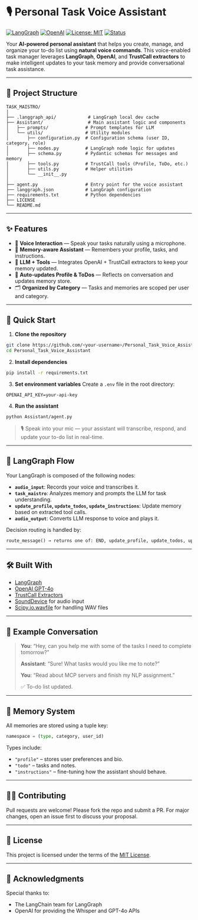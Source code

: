 # 🎙️ Personal Task Voice Assistant

[![LangGraph](https://img.shields.io/badge/Built%20With-LangGraph-blue?logo=python)](https://github.com/langchain-ai/langgraph)
[![OpenAI](https://img.shields.io/badge/OpenAI-GPT--4o-brightgreen?logo=openai)](https://platform.openai.com/docs/guides/gpt)
[![License: MIT](https://img.shields.io/badge/License-MIT-yellow.svg)](LICENSE)
[![Status](https://img.shields.io/badge/status-active-success.svg)](#)

Your **AI-powered personal assistant** that helps you create, manage, and organize your to-do list using **natural voice commands**. This voice-enabled task manager leverages **LangGraph**, **OpenAI**, and **TrustCall extractors** to make intelligent updates to your task memory and provide conversational task assistance.

---

## 📂 Project Structure

```
TASK_MAISTRO/
│
├── .langgraph_api/            # LangGraph local dev cache
├── Assistant/                 # Main assistant logic and components
│   ├── prompts/              # Prompt templates for LLM
│   └── utils/                # Utility modules
│       ├── configuration.py  # Configuration schema (user ID, category, role)
│       ├── nodes.py          # LangGraph node logic for updates
│       ├── schema.py         # Pydantic schemas for messages and memory
│       ├── tools.py          # TrustCall tools (Profile, ToDo, etc.)
│       ├── utils.py          # Helper utilities
│       └── __init__.py
│
├── agent.py                  # Entry point for the voice assistant
├── langgraph.json            # LangGraph configuration
├── requirements.txt          # Python dependencies
├── LICENSE
└── README.md
```

---

## ✨ Features

* 🎤 **Voice Interaction** — Speak your tasks naturally using a microphone.
* 🤖 **Memory-aware Assistant** — Remembers your profile, tasks, and instructions.
* 🧠 **LLM + Tools** — Integrates OpenAI + TrustCall extractors to keep your memory updated.
* 🔄 **Auto-updates Profile & ToDos** — Reflects on conversation and updates memory store.
* 🗂️ **Organized by Category** — Tasks and memories are scoped per user and category.

---

## 🚀 Quick Start

1. **Clone the repository**

```bash
git clone https://github.com/<your-username>/Personal_Task_Voice_Assistant.git
cd Personal_Task_Voice_Assistant
```

2. **Install dependencies**

```bash
pip install -r requirements.txt
```

3. **Set environment variables**
   Create a `.env` file in the root directory:

```
OPENAI_API_KEY=your-api-key
```

4. **Run the assistant**

```bash
python Assistant/agent.py
```

> 🎙️ Speak into your mic — your assistant will transcribe, respond, and update your to-do list in real-time.

---

## 🧩 LangGraph Flow

Your LangGraph is composed of the following nodes:

* **`audio_input`**: Records your voice and transcribes it.
* **`task_maistro`**: Analyzes memory and prompts the LLM for task understanding.
* **`update_profile`, `update_todos`, `update_instructions`**: Update memory based on extracted tool calls.
* **`audio_output`**: Converts LLM response to voice and plays it.

Decision routing is handled by:

```python
route_message() → returns one of: END, update_profile, update_todos, update_instructions
```

---

## 🛠️ Built With

* [LangGraph](https://github.com/langchain-ai/langgraph)
* [OpenAI GPT-4o](https://platform.openai.com/docs/guides/gpt)
* [TrustCall Extractors](https://docs.langchain.com/docs/components/extractors/)
* [SoundDevice](https://python-sounddevice.readthedocs.io/) for audio input
* [Scipy.io.wavfile](https://docs.scipy.org/doc/scipy/reference/generated/scipy.io.wavfile.write.html) for handling WAV files

---

## 🧪 Example Conversation

> **You**: “Hey, can you help me with some of the tasks I need to complete tomorrow?”
>
> **Assistant**: “Sure! What tasks would you like me to note?”
>
> **You**: “Read about MCP servers and finish my NLP assignment.”
>
> ✅ To-do list updated.

---

## 🧠 Memory System

All memories are stored using a tuple key:

```python
namespace = (type, category, user_id)
```

Types include:

* `"profile"` – stores user preferences and bio.
* `"todo"` – tasks and notes.
* `"instructions"` – fine-tuning how the assistant should behave.

---

## 🧑‍💻 Contributing

Pull requests are welcome! Please fork the repo and submit a PR. For major changes, open an issue first to discuss your proposal.

---

## 📄 License

This project is licensed under the terms of the [MIT License](LICENSE).

---

## 🙌 Acknowledgments

Special thanks to:

* The LangChain team for LangGraph
* OpenAI for providing the Whisper and GPT-4o APIs
